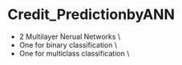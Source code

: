 # Credit_PredictionbyANN
- 2 Multilayer Nerual Networks \
- One for binary classification \
- One for multiclass classification \
